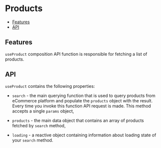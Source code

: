 # Products

* [Features](#features)
* [API](#api)

## Features

`useProduct` composition API function is responsible for fetching a list of products.

## API

`useProduct` contains the following properties:

- `search` - the main querying function that is used to query products from eCommerce platform and populate the `products` object with the result. Every time you invoke this function API request is made. This method accepts a single `params` object,

<Content slot-key="search-params" />

- `products` - the main data object that contains an array of products fetched by `search` method,

- `loading` - a reactive object containing information about loading state of your `search` method.
